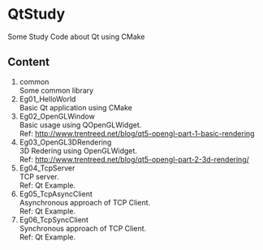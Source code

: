 # QtStudy
Some Study Code about Qt using CMake

## Content
1. common   \
    Some common library 
1. Eg01_HelloWorld  \
    Basic Qt application using CMake
1. Eg02_OpenGLWindow    \
    Basic usage using QOpenGLWidget. \
    Ref: http://www.trentreed.net/blog/qt5-opengl-part-1-basic-rendering
1. Eg03_OpenGL3DRendering   \
    3D Redering using OpenGLWidget. \
    Ref: http://www.trentreed.net/blog/qt5-opengl-part-2-3d-rendering/
1. Eg04_TcpServer   \
    TCP server. \
    Ref: Qt Example.
1. Eg05_TcpAsyncClient   \
    Asynchronous approach of TCP Client. \
    Ref: Qt Example.
1. Eg06_TcpSyncClient   \
    Synchronous approach of TCP Client. \
    Ref: Qt Example.